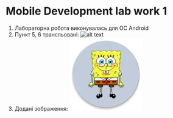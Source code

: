 # Mobile Development lab work 1

1. Лабораторна робота виконувалась для ОС Android
1. Пункт 5, 6 трансльовані:
![alt text](https://github.com/andriyPro100/image/blob/main/5.png?raw=true)
1. Додані зображення:
![alt text](https://github.com/andriyPro100/MD_l1/blob/master/app/src/main/res/mipmap-xxxhdpi/ic_launcher_round.png?raw=true)
